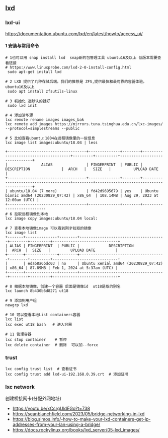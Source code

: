 
## lxd

### lxd-ui
https://documentation.ubuntu.com/lxd/en/latest/howto/access_ui/

####  1 安装与常用命令
```shell
# 1也可以用 snap install lxd  snap新的包管理工具 ubuntu16及以上 低版本需要查看链接
# https://www.linuxprobe.com/lxd-2-0-install-config.html
 sudo apt-get install lxd  

# 2 LXD 提供了几种存储后端。我们的推荐是 ZFS,提供最快和最可靠的容器体验。ubuntu16及以上
 sudo apt install zfsutils-linux

# 3 初始化 选默认的就好
 sudo lxd init

# 4 添加清华源
lxc remote rename images images_bak
lxc remote add images https://mirrors.tuna.tsinghua.edu.cn/lxc-images/ --protocol=simplestreams --public

# 5 比如查看ubuntu:1804在远程镜像里的一些信息
lxc image list images:ubuntu/18.04 | less  

+-----------------------------------+--------------+--------+--------------------------------------+---------+----------+-------------------------------+
|               ALIAS               | FINGERPRINT  | PUBLIC |             DESCRIPTION              |  ARCH   |   SIZE   |          UPLOAD DATE          |
+-----------------------------------+--------------+--------+--------------------------------------+---------+----------+-------------------------------+
| ubuntu/18.04 (7 more)             | fd42d9695679 | yes    | Ubuntu bionic amd64 (20230829_07:42) | x86_64  | 108.14MB | Aug 29, 2023 at 12:00am (UTC) |
+-----------------------------------+--------------+--------+---------------------------
# 6 拉取远程镜像到本地
lxc image copy images:ubuntu/18.04 local:

# 7 查看本地镜像image 可以看到刚才拉取的镜像
lxc image list
+-------+--------------+--------+--------------------------------------+--------+---------+-----------------------------+
| ALIAS | FINGERPRINT  | PUBLIC |             DESCRIPTION              |  ARCH  |  SIZE   |         UPLOAD DATE         |
+-------+--------------+--------+--------------------------------------+--------+---------+-----------------------------+
|       | edab8a6bdc03 | no     | Ubuntu xenial amd64 (20230829_07:42) | x86_64 | 87.89MB | Feb 1, 2024 at 5:37am (UTC) |
+-------+--------------+--------+--------------------------------------+--------+---------+-----------------------------+

# 8 根据本地镜像，创建一个容器 后面是镜像id  ut18是取的别名
lxc launch 8b430b6d8271 ut18

# 9 添加到用户组
newgrp lxd

# 10 可以查看本地List containers容器
lxc list 
lxc exec ut18 bash   # 进入容器

# 11 管理容器
lxc stop container    # 暂停
lxc delete container  # 删除  可以加--force
```



### trust

    lxc config trust list  # 查看证书
    lxc config trust add lxd-ui-192.168.0.39.crt  # 添加证书

### lxc network

创建桥接网卡(分配外网地址)
- https://youtu.be/xCcrgUldEGo?t=738
- https://seanblanchfield.com/2023/05/bridge-networking-in-lxd
- https://blog.simos.info/-how-to-make-your-lxd-containers-get-ip-addresses-from-your-lan-using-a-bridge/
- https://docs.rockylinux.org/books/lxd_server/05-lxd_images/